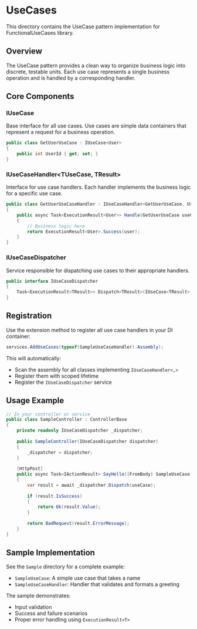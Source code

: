 # UseCases

This directory contains the UseCase pattern implementation for FunctionalUseCases library.

## Overview

The UseCase pattern provides a clean way to organize business logic into discrete, testable units. Each use case represents a single business operation and is handled by a corresponding handler.

## Core Components

### IUseCase<TResult>
Base interface for all use cases. Use cases are simple data containers that represent a request for a business operation.

```csharp
public class GetUserUseCase : IUseCase<User>
{
    public int UserId { get; set; }
}
```

### IUseCaseHandler<TUseCase, TResult>
Interface for use case handlers. Each handler implements the business logic for a specific use case.

```csharp
public class GetUserUseCaseHandler : IUseCaseHandler<GetUserUseCase, User>
{
    public async Task<ExecutionResult<User>> Handle(GetUserUseCase useCase, CancellationToken cancellationToken = default)
    {
        // Business logic here
        return ExecutionResult<User>.Success(user);
    }
}
```

### IUseCaseDispatcher
Service responsible for dispatching use cases to their appropriate handlers.

```csharp
public interface IUseCaseDispatcher
{
    Task<ExecutionResult<TResult>> Dispatch<TResult>(IUseCase<TResult> useCase, CancellationToken cancellationToken = default);
}
```

## Registration

Use the extension method to register all use case handlers in your DI container:

```csharp
services.AddUseCases(typeof(SampleUseCaseHandler).Assembly);
```

This will automatically:
- Scan the assembly for all classes implementing `IUseCaseHandler<,>`
- Register them with scoped lifetime
- Register the `IUseCaseDispatcher` service

## Usage Example

```csharp
// In your controller or service
public class SampleController : ControllerBase
{
    private readonly IUseCaseDispatcher _dispatcher;
    
    public SampleController(IUseCaseDispatcher dispatcher)
    {
        _dispatcher = dispatcher;
    }
    
    [HttpPost]
    public async Task<IActionResult> SayHello([FromBody] SampleUseCase useCase)
    {
        var result = await _dispatcher.Dispatch(useCase);
        
        if (result.IsSuccess)
        {
            return Ok(result.Value);
        }
        
        return BadRequest(result.ErrorMessage);
    }
}
```

## Sample Implementation

See the `Sample` directory for a complete example:
- `SampleUseCase`: A simple use case that takes a name
- `SampleUseCaseHandler`: Handler that validates and formats a greeting

The sample demonstrates:
- Input validation
- Success and failure scenarios
- Proper error handling using `ExecutionResult<T>`